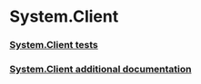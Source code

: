 # System.Client
### [System.Client tests](system-client-tests.md)
### [System.Client additional documentation](system-client-additional-documentation.md)
